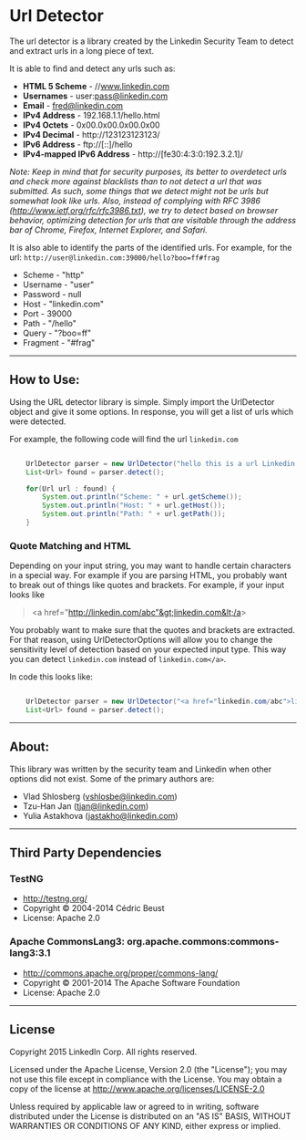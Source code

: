 # Url Detector

The url detector is a library created by the Linkedin Security Team to detect and extract urls in a long piece of text.

It is able to find and detect any urls such as:

* __HTML 5 Scheme__   - //www.linkedin.com
* __Usernames__       - user:pass@linkedin.com
* __Email__           - fred@linkedin.com
* __IPv4 Address__    - 192.168.1.1/hello.html
* __IPv4 Octets__     - 0x00.0x00.0x00.0x00
* __IPv4 Decimal__    - http://123123123123/
* __IPv6 Address__    - ftp://[::]/hello
* __IPv4-mapped IPv6 Address__  - http://[fe30:4:3:0:192.3.2.1]/

_Note: Keep in mind that for security purposes, its better to overdetect urls and check more against blacklists than to not detect a url that was submitted. As such, some things that we detect might not be urls but somewhat look like urls. Also, instead of complying with RFC 3986 (http://www.ietf.org/rfc/rfc3986.txt), we try to detect based on browser behavior, optimizing detection for urls that are visitable through the address bar of Chrome, Firefox, Internet Explorer, and Safari._

It is also able to identify the parts of the identified urls. For example, for the url: `http://user@linkedin.com:39000/hello?boo=ff#frag`

* Scheme   - "http"
* Username - "user"
* Password - null
* Host     - "linkedin.com"
* Port     - 39000
* Path     - "/hello"
* Query    - "?boo=ff"
* Fragment - "#frag"

---
## How to Use:

Using the URL detector library is simple. Simply import the UrlDetector object and give it some options. In response, you will get a list of urls which were detected.

For example, the following code will find the url `linkedin.com`

```java

    UrlDetector parser = new UrlDetector("hello this is a url Linkedin.com", UrlDetectorOptions.Default);
    List<Url> found = parser.detect();

    for(Url url : found) {
        System.out.println("Scheme: " + url.getScheme());
        System.out.println("Host: " + url.getHost());
        System.out.println("Path: " + url.getPath());
    }
```

### Quote Matching and HTML
Depending on your input string, you may want to handle certain characters in a special way. For example if you are
parsing HTML, you probably want to break out of things like quotes and brackets. For example, if your input looks like

> &lt;a href="http://linkedin.com/abc"&gt;linkedin.com&lt;/a&gt;

You probably want to make sure that the quotes and brackets are extracted. For that reason, using UrlDetectorOptions
will allow you to change the sensitivity level of detection based on your expected input type. This way you can detect
`linkedin.com` instead of `linkedin.com</a>`.

In code this looks like:

```java

    UrlDetector parser = new UrlDetector("<a href="linkedin.com/abc">linkedin.com</a>", UrlDetectorOptions.HTML);
    List<Url> found = parser.detect();

```


---
## About:

This library was written by the security team and Linkedin when other options did not exist. Some of the primary authors are:

* Vlad Shlosberg (vshlosbe@linkedin.com)
* Tzu-Han Jan (tjan@linkedin.com)
* Yulia Astakhova (jastakho@linkedin.com)

---
## Third Party Dependencies

### TestNG
* http://testng.org/
* Copyright © 2004-2014 Cédric Beust
* License: Apache 2.0

### Apache CommonsLang3: org.apache.commons:commons-lang3:3.1
* http://commons.apache.org/proper/commons-lang/
* Copyright © 2001-2014 The Apache Software Foundation
* License: Apache 2.0

---
## License

Copyright 2015 LinkedIn Corp. All rights reserved.

Licensed under the Apache License, Version 2.0 (the "License"); you may not use this file except in compliance with the License. You may obtain a copy of the license at http://www.apache.org/licenses/LICENSE-2.0

Unless required by applicable law or agreed to in writing, software distributed under the License is distributed on an "AS IS" BASIS, WITHOUT WARRANTIES OR CONDITIONS OF ANY KIND, either express or implied.

